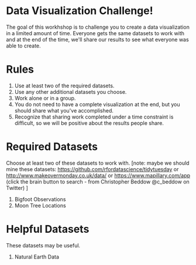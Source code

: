 # Data Visualization Challenge!

The goal of this workhshop is to challenge you to create a data visualization in a limited amount of time.  Everyone gets the same datasets to work with and at the end of the time, we'll share our results to see what everyone was able to create.

# Rules
1. Use at least two of the required datasets.
1. Use any other additional datasets you choose.
1. Work alone or in a group.
1. You do not need to have a complete visualization at the end, but you should share what you've accomplished.
1. Recognize that sharing work completed under a time constraint is difficult, so we will be positive about the results people share.

# Required Datasets
Choose at least two of these datasets to work with. [note: maybe we should mine these datasets: https://github.com/rfordatascience/tidytuesday or http://www.makeovermonday.co.uk/data/  or https://www.mapillary.com/app (click the brain button to search - from Christopher Beddow @c_beddow on Twitter) ]

1. Bigfoot Observations
1. Moon Tree Locations

# Helpful Datasets
These datasets may be useful.

1. Natural Earth Data
